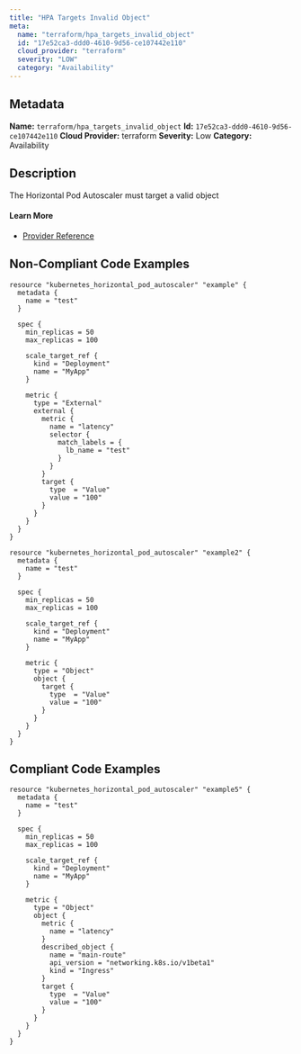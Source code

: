 ```yaml
---
title: "HPA Targets Invalid Object"
meta:
  name: "terraform/hpa_targets_invalid_object"
  id: "17e52ca3-ddd0-4610-9d56-ce107442e110"
  cloud_provider: "terraform"
  severity: "LOW"
  category: "Availability"
---
```

## Metadata
**Name:** `terraform/hpa_targets_invalid_object`
**Id:** `17e52ca3-ddd0-4610-9d56-ce107442e110`
**Cloud Provider:** terraform
**Severity:** Low
**Category:** Availability
## Description
The Horizontal Pod Autoscaler must target a valid object

#### Learn More

 - [Provider Reference](https://registry.terraform.io/providers/hashicorp/kubernetes/latest/docs/resources/horizontal_pod_autoscaler#metric)

## Non-Compliant Code Examples
```kubernetes
resource "kubernetes_horizontal_pod_autoscaler" "example" {
  metadata {
    name = "test"
  }

  spec {
    min_replicas = 50
    max_replicas = 100

    scale_target_ref {
      kind = "Deployment"
      name = "MyApp"
    }

    metric {
      type = "External"
      external {
        metric {
          name = "latency"
          selector {
            match_labels = {
              lb_name = "test"
            }
          }
        }
        target {
          type  = "Value"
          value = "100"
        }
      }
    }
  }
}

resource "kubernetes_horizontal_pod_autoscaler" "example2" {
  metadata {
    name = "test"
  }

  spec {
    min_replicas = 50
    max_replicas = 100

    scale_target_ref {
      kind = "Deployment"
      name = "MyApp"
    }

    metric {
      type = "Object"
      object {
        target {
          type  = "Value"
          value = "100"
        }
      }
    }
  }
}

```

## Compliant Code Examples
```kubernetes
resource "kubernetes_horizontal_pod_autoscaler" "example5" {
  metadata {
    name = "test"
  }

  spec {
    min_replicas = 50
    max_replicas = 100

    scale_target_ref {
      kind = "Deployment"
      name = "MyApp"
    }

    metric {
      type = "Object"
      object {
        metric {
          name = "latency"
        }
        described_object {
          name = "main-route"
          api_version = "networking.k8s.io/v1beta1"
          kind = "Ingress"
        }
        target {
          type  = "Value"
          value = "100"
        }
      }
    }
  }
}

```
